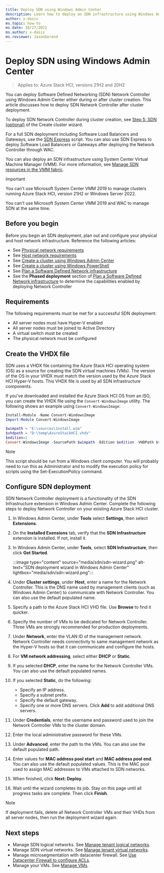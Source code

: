 ```yaml
---
title: Deploy SDN using Windows Admin Center
description: Learn how to deploy an SDN infrastructure using Windows Admin Center
author: v-dasis
ms.topic: how-to
ms.date: 10/27/2021
ms.author: v-dasis
ms.reviewer: JasonGerend
---
```


# Deploy SDN using Windows Admin Center

> Applies to: Azure Stack HCI, versions 21H2 and 20H2

You can deploy Software Defined Networking (SDN) Network Controller using Windows Admin Center either during or after cluster creation. This article discusses how to deploy SDN Network Controller after cluster deployment.

To deploy SDN Network Controller during cluster creation, see [Step 5: SDN (optional)](create-cluster.md#step-5-sdn-optional) of the Create cluster wizard.

For a full SDN deployment including Software Load Balancers and Gateways, use the [SDN Express](../manage/sdn-express.md) script. You can also use SDN Express to deploy Software Load Balancers or Gateways after deploying the Network Controller through WAC.

You can also deploy an SDN infrastructure using System Center Virtual Machine Manager (VMM). For more information, see [Manage SDN resources in the VMM fabric](/system-center/vmm/network-sdn).

> [!IMPORTANT]
> You can't use Microsoft System Center VMM 2019 to manage clusters running Azure Stack HCI, version 21H2 or Windows Server 2022.

You can't use Microsoft System Center VMM 2019 and WAC to manage SDN at the same time.

## Before you begin

Before you begin an SDN deployment, plan out and configure your physical and host network infrastructure. Reference the following articles:

- See [Physical network requirements](../concepts/physical-network-requirements.md)
- See [Host network requirements](../concepts/host-network-requirements.md)
- See [Create a cluster using Windows Admin Center](create-cluster.md)
- See [Create a cluster using Windows PowerShell](create-cluster-powershell.md)
- See [Plan a Software Defined Network infrastructure](../concepts/plan-software-defined-networking-infrastructure.md)
- See the **Phased deployment** section of [Plan a Software Defined Network infrastructure](../concepts/plan-software-defined-networking-infrastructure.md#phased-deployment) to determine the capabilities enabled by deploying Network Controller

## Requirements

The following requirements must be met for a successful SDN deployment:

- All server nodes must have Hyper-V enabled
- All server nodes must be joined to Active Directory
- A virtual switch must be created
- The physical network must be configured

## Create the VHDX file

SDN uses a VHDX file containing the Azure Stack HCI operating system (OS) as a source for creating the SDN virtual machines (VMs). The version of the OS in your VHDX must match the version used by the Azure Stack HCI Hyper-V hosts. This VHDX file is used by all SDN infrastructure components.

If you've downloaded and installed the Azure Stack HCI OS from an ISO, you can create the VHDX file using the `Convert-WindowsImage` utility. The following shows an example using `Convert-WindowsImage`:

~~~powershell
Install-Module -Name Convert-WindowsImage
Import-Module Convert-WindowsImage

$wimpath = "E:\sources\install.wim"
$vhdpath = "D:\temp\AzureStackHCI.vhdx"
$edition=1
Convert-WindowsImage -SourcePath $wimpath -Edition $edition -VHDPath $vhdpath -SizeBytes 500GB -DiskLayout UEFI
~~~

> [!NOTE]
> This script should be run from a Windows client computer. You will probably need to run this as Administrator and to modify the execution policy for scripts using the Set-ExecutionPolicy command.

## Configure SDN deployment

SDN Network Controller deployment is a functionality of the SDN Infrastructure extension in Windows Admin Center. Complete the following steps to deploy Network Controller on your existing Azure Stack HCI cluster.

1. In Windows Admin Center, under **Tools** select **Settings**, then select **Extensions**.
1. On the **Installed Exensions** tab, verify that the **SDN Infrastructure** extension is installed. If not, install it.
1. In Windows Admin Center, under **Tools**, select **SDN Infrastructure**, then click **Get Started**.

    :::image type="content" source="media/sdn/sdn-wizard.png" alt-text="SDN deployment wizard in Windows Admin Center" lightbox="media/sdn/sdn-wizard.png":::

1. Under **Cluster settings**, under **Host**, enter a name for the Network Controller. This is the DNS name used by management clients (such as Windows Admin Center) to communicate with Network Controller. You can also use the default populated name.
1. Specify a path to the Azure Stack HCI VHD file. Use **Browse** to find it quicker.
1. Specify the number of VMs to be dedicated for Network Controller. Three VMs are strongly recommended for production deployments.
1. Under **Network**, enter the VLAN ID of the management network. Network Controller needs connectivity to same management network as the Hyper-V hosts so that it can communicate and configure the hosts.
1. For **VM network addressing**, select either **DHCP** or **Static**.
1. If you selected **DHCP**, enter the name for the Network Controller VMs. You can also use the default populated names.
1. If you selected **Static**, do the following:
     - Specify an IP address.
     - Specify a subnet prefix.
     - Specify the default gateway.
     - Specify one or more DNS servers. Click **Add** to add additional DNS servers.
1. Under **Credentials**, enter the username and password used to join the Network Controller VMs to the cluster domain.
1. Enter the local administrative password for these VMs.
1. Under **Advanced**, enter the path to the VMs. You can also use the default populated path.
1. Enter values for **MAC address pool start** and **MAC address pool end**. You can also use the default populated values. This is the MAC pool used to assign MAC addresses to VMs attached to SDN networks.
1. When finished, click **Next: Deploy**.
1. Wait until the wizard completes its job. Stay on this page until all progress tasks are complete. Then click **Finish**.

> [!NOTE]
> If deployment fails, delete all Network Controller VMs and their VHDs from all server nodes, then run the deployment wizard again.

## Next steps

- Manage SDN logical networks. See [Manage tenant logical networks](../manage/tenant-logical-networks.md).
- Manage SDN virtual networks. See [Manage tenant virtual networks](../manage/tenant-virtual-networks.md).
- Manage microsegmentation with datacenter firewall. See [Use Datacenter Firewall to configure ACLs](../manage/use-datacenter-firewall-windows-admin-center.md).
- Manage your VMs. See [Manage VMs](../manage/vm.md).